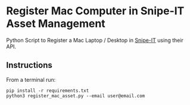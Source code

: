 # Register Mac Computer in Snipe-IT Asset Management

Python Script to Register a Mac Laptop / Desktop in [Snipe-IT](https://snipeitapp.com/) using their API.

## Instructions

From a terminal run:

```
pip install -r requirements.txt
python3 register_mac_asset.py --email user@email.com
```

